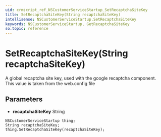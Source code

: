 ```yaml
---
uid: crmscript_ref_NSCustomerServiceStartup_SetRecaptchaSiteKey
title: SetRecaptchaSiteKey(String recaptchaSiteKey)
intellisense: NSCustomerServiceStartup.SetRecaptchaSiteKey
keywords: NSCustomerServiceStartup, GetRecaptchaSiteKey
so.topic: reference
---
```


# SetRecaptchaSiteKey(String recaptchaSiteKey)

A global recaptcha site key, used with the google recaptcha component. This value is taken from the web.config file

## Parameters

* **recaptchaSiteKey** String

```crmscript
NSCustomerServiceStartup thing;
String recaptchaSiteKey;
thing.SetRecaptchaSiteKey(recaptchaSiteKey);
```


